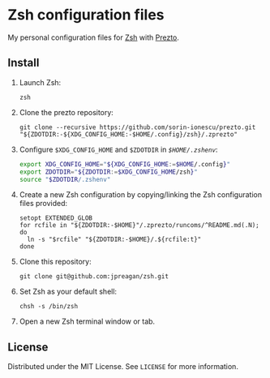 # Zsh configuration files

My personal configuration files for [Zsh](https://www.zsh.org/) with [Prezto](https://github.com/sorin-ionescu/prezto).

## Install

01. Launch Zsh:

    ```console
    zsh
    ```

02. Clone the prezto repository:

    ```console
    git clone --recursive https://github.com/sorin-ionescu/prezto.git "${ZDOTDIR:-${XDG_CONFIG_HOME:-$HOME/.config}/zsh}/.zprezto"
    ```

03. Configure `$XDG_CONFIG_HOME` and `$ZDOTDIR` in _`$HOME/.zshenv`_:

    ```sh
    export XDG_CONFIG_HOME="${XDG_CONFIG_HOME:=$HOME/.config}"
    export ZDOTDIR="${ZDOTDIR:=$XDG_CONFIG_HOME/zsh}"
    source "$ZDOTDIR/.zshenv"
    ```

04. Create a new Zsh configuration by copying/linking the Zsh configuration
    files provided:

    ```console
    setopt EXTENDED_GLOB
    for rcfile in "${ZDOTDIR:-$HOME}"/.zprezto/runcoms/^README.md(.N); do
      ln -s "$rcfile" "${ZDOTDIR:-$HOME}/.${rcfile:t}"
    done
    ```

05. Clone this repository:

    ```console
    git clone git@github.com:jpreagan/zsh.git
    ```

06. Set Zsh as your default shell:

    ```console
    chsh -s /bin/zsh
    ```

07. Open a new Zsh terminal window or tab.

## License

Distributed under the MIT License. See `LICENSE` for more information.
